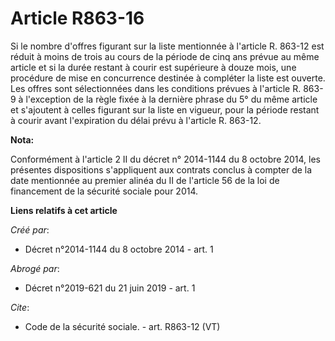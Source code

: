 # Article R863-16

Si le nombre d'offres figurant sur la liste mentionnée à l'article R. 863-12 est réduit à moins de trois au cours de la
période de cinq ans prévue au même article et si la durée restant à courir est supérieure à douze mois, une procédure de mise
en concurrence destinée à compléter la liste est ouverte. Les offres sont sélectionnées dans les conditions prévues à
l'article R. 863-9 à l'exception de la règle fixée à la dernière phrase du 5° du même article et s'ajoutent à celles figurant
sur la liste en vigueur, pour la période restant à courir avant l'expiration du délai prévu à l'article R. 863-12.

**Nota:**

Conformément à l'article 2 II du décret n° 2014-1144 du 8 octobre 2014, les présentes dispositions s'appliquent aux contrats
conclus à compter de la date mentionnée au premier alinéa du II de l'article 56 de la loi de financement de la sécurité
sociale pour 2014.

**Liens relatifs à cet article**

_Créé par_:

  - Décret n°2014-1144 du 8 octobre 2014 - art. 1

_Abrogé par_:

  - Décret n°2019-621 du 21 juin 2019 - art. 1

_Cite_:

  - Code de la sécurité sociale. - art. R863-12 (VT)
